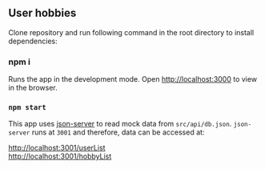 ## User hobbies

Clone repository and run following command in the root directory to install dependencies:

### npm i

Runs the app in the development mode. Open [http://localhost:3000](http://localhost:3000) to view in the browser.

### `npm start`

This app uses [json-server](https://github.com/typicode/json-server) to read mock data from `src/api/db.json`. `json-server` runs at `3001` and therefore, data can be accessed at:

[http://localhost:3001/userList](http://localhost:3001/userList)<br />
[http://localhost:3001/hobbyList](http://localhost:3001/hobbyList)
